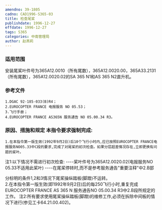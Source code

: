 ```yaml
---
amendno: 39-1805
cadno: CAD1996-S365-03
title: 检查尾桨
publishdate: 1996-12-27
effdate: 1996-12-27
tags: S365
categories: 中南管理局
author: 赵燕莉
---
```


### 适用范围 
安装尾桨叶件号为365A12.0010（所有尾数），365A12.0020.00，365A33.2131（所有尾数），365A12.0020.02的SA 365 N1和AS 365 N2直升机。

<!--more-->
### 参考文件
    1.DGAC 92-185-033(B)R4；
    2.EUROCOPTER FRANCE 电报服务 NO 05.53；
    3.飞行手册；
    4.EUROCOPTER FRANCE AS365N 服务通告 NO 05.00.34 R3。

### 原因、措施和规定 本指令要求强制完成: 
    1.在本指令第一版生效(1992年9月2日)后10个飞行小时内,应已按照EUROCOPTER FRANCE电报服务NO05.33中C段的要求,完成了对尾桨的初次检查。如果分层超差情况存在,立即更换有问题的桨叶。 
注1:以下情况不需进行初次检查:        ----桨叶件号为365A12.0020.02(电报服务NO 05.33不适用此桨叶)        ----在尾桨停转时,而不是参考服务通告"重要注释"中2.B部
  
分标明的条件1,2和3情况下尾桨操纵踏板(脚蹬)不运转。   
2.在本指令第一版生效(即1992年9月2日)后的每250飞行小时,重复完成EUROCOPTER FRANCE AS 365 N 服务通告NO 05.00.34 R3中2.B段所规定的工作。 
    注2:所有要求使用尾桨操纵踏板(脚蹬)的维修工作,必须在拆除中间板的情况下进行(参见工卡64.21.00.402)。
